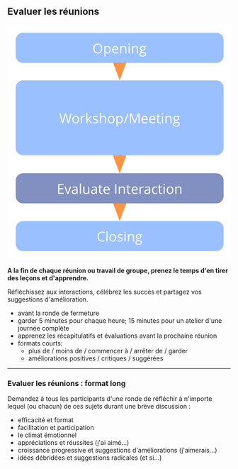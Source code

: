 ## Evaluer les réunions

![right,fit](img/meetings/evaluate-interactions.png)

**A la fin de chaque réunion ou travail de groupe, prenez le temps d'en tirer des leçons et d'apprendre.**

Réfléchissez aux interactions, célébrez les succès et partagez vos suggestions d'amélioration.

- avant la ronde de fermeture
- garder 5 minutes pour chaque heure; 15 minutes pour un atelier d'une journée complète
- apprenez les récapitulatifs et évaluations avant la prochaine réunion
- formats courts: 
    - plus de / moins de / commencer à / arrêter de / garder
    - améliorations positives / critiques / suggérées

* * *

### Evaluer les réunions : format long

Demandez à tous les participants d'une ronde de réfléchir à n'importe lequel (ou chacun) de ces sujets durant une brève discussion :

- efficacité et format
- facilitation et participation
- le climat émotionnel
- appréciations et réussites (j'ai aimé...)
- croissance progressive et suggestions d'améliorations (j'aimerais...)
- idées débridées et suggestions radicales (et si...)